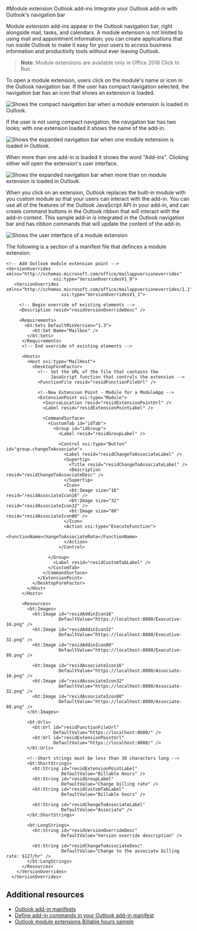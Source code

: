 #Module extension Outlook add-ins
Integrate your Outlook add-in with Outlook's navigation bar

Module extension add-ins appear in the Outlook navigation bar, right alongside mail, tasks,
and calendars. A module extension is not limited to using mail and appointment information;
you can create applications that run inside Outlook to make it easy for your users
to access business information and productivity tools without ever leaving Outlook.

> **Note**: Module extensions are available only in Office 2016 Click to Run.

To open a module extension, users click on the module's name or icon in the Outlook 
navigation bar. If the user has compact navigation selected, the navigation bar has an
icon that shows an extension is loaded.

![Shows the compact navigation bar when a module extension is loaded in Outlook.](../images/outlook-module-navigationbar-compact.png)

If the user is not using compact navigation, the navigation bar has two looks; with one
extension loaded it shows the name of the add-in.

![Shows the expanded navigation bar when one module extension is loaded in Outlook.](../images/outlook-module-navigationbar-one.png)

When more than one add-in is loaded it shows the word "Add-ins". Clicking either will 
open the extension's user interface.

![Shows the expanded navigation bar when more than on module extension is loaded in Outlook.](../images/outlook-module-navigationbar-more.png)

When you click on an extension, Outlook replaces the built-in module with you custom module
so that your users can interact with the add-in. You can use all of the features of the 
Outlook JavaScript API in your add-in, and can create command buttons in the Outlook ribbon
that will interact with the add-in content. This sample add-in is integrated in the Outlook
navigation bar and has ribbon commands that will update the content of the add-in.

![Shows the user interface of a module extension](../images/outlook-module-extension.png)

The following is a section of a manifest file that definces a module extension.

    <!-- Add Outlook module extension point -->
    <VersionOverrides xmlns="http://schemas.microsoft.com/office/mailappversionoverrides"
                      xsi:type="VersionOverridesV1_0">
       <VersionOverrides xmlns="http://schemas.microsoft.com/office/mailappversionoverrides/1.1"
                         xsi:type="VersionOverridesV1_1">

         <!-- Begin override of existing elements -->
         <Description resid="residVersionOverrideDesc" />
    
         <Requirements>
           <bt:Sets DefaultMinVersion="1.3">
              <bt:Set Name="Mailbox" />
            </bt:Sets>
          </Requirements>
          <!-- End override of existing elements -->

          <Hosts>
            <Host xsi:type="MailHost">
              <DesktopFormFactor>
                <!-- Set the URL of the file that contains the
                     JavaScript function that controls the extension -->
                <FunctionFile resid="residFunctionFileUrl" />
    
                <!--New Extension Point - Module for a ModuleApp -->
                <ExtensionPoint xsi:type="Module">
                  <SourceLocation resid="residExtensionPointUrl" />
                  <Label resid="residExtensionPointLabel" />
    
                  <CommandSurface>
                    <CustomTab id="idTab">
                      <Group id="idGroup">
                        <Label resid="residGroupLabel" />
    
                        <Control xsi:type="Button" id="group.changeToAssociate">
                          <Label resid="residChangeToAssociateLabel" />
                          <Supertip>
                            <Title resid="residChangeToAssociateLabel" />
                            <Description resid="residChangeToAssociateDesc" />
                          </Supertip>
                          <Icon>
                            <bt:Image size="16" resid="residAssociateIcon16" />
                            <bt:Image size="32" resid="residAssociateIcon32" />
                            <bt:Image size="80" resid="residAssociateIcon80" />
                          </Icon>
                          <Action xsi:type="ExecuteFunction">
                            <FunctionName>changeToAssociateRate</FunctionName>
                          </Action>
                        </Control>
                        
                    </Group>
                      <Label resid="residCustomTabLabel" />
                    </CustomTab>
                  </CommandSurface>
                </ExtensionPoint>
              </DesktopFormFactor>
            </Host>
          </Hosts>
    
          <Resources>
            <bt:Images>
              <bt:Image id="residAddinIcon16" 
                        DefaultValue="https://localhost:8080/Executive-16.png" />
              <bt:Image id="residAddinIcon32" 
                        DefaultValue="https://localhost:8080/Executive-32.png" />
              <bt:Image id="residAddinIcon80" 
                        DefaultValue="https://localhost:8080/Executive-80.png" />
            
              <bt:Image id="residAssociateIcon16" 
                        DefaultValue="https://localhost:8080/Associate-16.png" />
              <bt:Image id="residAssociateIcon32" 
                        DefaultValue="https://localhost:8080/Associate-32.png" />
              <bt:Image id="residAssociateIcon80" 
                        DefaultValue="https://localhost:8080/Associate-80.png" />
            </bt:Images>
    
            <bt:Urls>
              <bt:Url id="residFunctionFileUrl" 
                      DefaultValue="https://localhost:8080/" />
              <bt:Url id="residExtensionPointUrl" 
                      DefaultValue="https://localhost:8080/" />
            </bt:Urls>
    
            <!--Short strings must be less than 30 characters long -->
            <bt:ShortStrings>
              <bt:String id="residExtensionPointLabel" 
                         DefaultValue="Billable Hours" />
              <bt:String id="residGroupLabel" 
                         DefaultValue="Change billing rate" />
              <bt:String id="residCustomTabLabel" 
                         DefaultValue="Billable hours" />
    
              <bt:String id="residChangeToAssociateLabel" 
                         DefaultValue="Associate" />
            </bt:ShortStrings>
    
            <bt:LongStrings>
              <bt:String id="residVersionOverrideDesc" 
                         DefaultValue="Version override description" />
    
              <bt:String id="residChangeToAssociateDesc" 
                         DefaultValue="Change to the associate billing rate: $127/hr" />
            </bt:LongStrings>
          </Resources>
        </VersionOverrides>
      </VersionOverrides>

## Additional resources

* [Outlook add-in manifests](https://msdn.microsoft.com/en-us/library/office/dn642483.aspx)
* [Define add-in commands in your Outlook add-in manifest](https://msdn.microsoft.com/en-us/library/office/mt267547.aspx)
* [Outlook module extensions Billable hours sample](https://github.com/OfficeDev/Outlook-Add-in-JavaScript-ModuleExtension)
